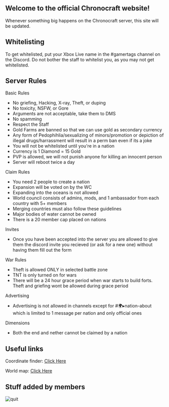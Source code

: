 ## Welcome to the official Chronocraft website! 

Whenever something big happens on the Chronocraft server, this site will be updated.

## Whitelisting

To get whitelisted, put your Xbox Live name in the #gamertags channel on the Discord. Do not bother the staff to whitelist you, as you may not get whitelisted.

## Server Rules

Basic Rules
- No griefing, Hacking, X-ray, Theft, or duping
- No toxicity, NSFW, or Gore
- Arguments are not acceptable, take them to DMS
- No spamming
- Respect the Staff
- Gold Farms are banned so that we can use gold as secondary currency
- Any form of Pedophihlia/sexualizing of minors/promotion or depiction of illegal drugs/harrassment will result in a perm ban even if its a joke
- You will not be whitelisted until you're in a nation
- Currency is 1 Diamond = 15 Gold
- PVP is allowed, we will not punish anyone for killing an innocent person
- Server will reboot twice a day

Claim Rules
- You need 2 people to create a nation
- Expansion will be voted on by the WC
- Expanding into the oceans is not allowed
- World council consists of admins, mods, and 1 ambassador from each country with 5+ members
- Merging countries must also follow these guidelines
- Major bodies of water cannot be owned
- There is a 20 member cap placed on nations

Invites
- Once you have been accepted into the server you are allowed to give them the discord invite you recieved (or ask for a new one) without having them fill out the form

War Rules
- Theft is allowed ONLY in selected battle zone
- TNT is only turned on for wars
- There will be a 24 hour grace period when war starts to build forts. Theft and griefing wont be allowed during grace period

Advertising
- Advertising is not allowed in channels except for #🌍▸nation-about which is limited to 1 message per nation and only official ones

Dimensions
- Both the end and nether cannot be claimed by a nation

## Useful links

Coordinate finder: [Click Here](https://earth.motfe.net/2020/01/22/coordinate-calculator/)

World map: [Click Here](https://earth.motfe.net/map/index.html#1_2000_topdown/0/3/24/-720/64)

## Stuff added by members
![quit](https://i.imgur.com/GlfDtOl.png "quit")
